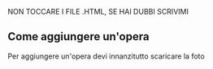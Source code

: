 NON TOCCARE I FILE .HTML, SE HAI DUBBI SCRIVIMI
## Come aggiungere un'opera
Per aggiungere un'opera devi innanzitutto scaricare la foto
